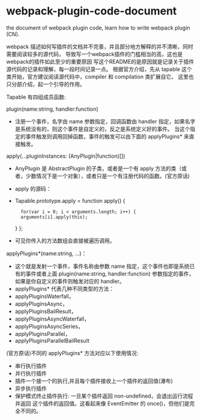 # webpack-plugin-code-document
the document of webpack plugin code, learn how to write webpack plugin (CN).

webpack 描述如何写插件的文档并不完善，并且部分地方解释的并不清晰，同时需要阅读较多的源代码，
导致写一个webpack插件的门槛相当的高，这也是webpack的插件如此至少的重要原因
写这个README的是原因就是记录关于插件源代码的记录和理解，每一段时间记录一点。
根据官方介绍，先从 tapable 这个类开始，官方建议阅读源代码中，compiler 和 compilation 类扩展自它。
这里也只分部介绍，起一个引导的作用。

Tapable 有四组成员函数:

plugin(name:string, handler:function) 
- 注册一个事件，名字由 name 参数指定，回调函数由 handler 指定，如果名字是系统没有的，则这个事件是自定义的，反之是系统定义好的事件。
 当这个指定的事件触发则调用回掉函数，事件的触发可以由下面的 applyPlugins* 来直接触发。
 
apply(…pluginInstances: (AnyPlugin|function)[])
- AnyPlugin 是 AbstractPlugin 的子类，或者是一个有 apply 方法的类（或者，少数情况下是一个对象），或者只是一个有注册代码的函数。(官方原话)

- apply 的源码：

- Tapable.prototype.apply = function apply() {

		for(var i = 0; i < arguments.length; i++) {
		arguments[i].apply(this);
	}
};
- 可见你传入的方法数组会直接被遍历调用。

applyPlugins*(name:string, …)：
- 这个就是发射一个事件，事件名称由参数 name 指定，这个事件也即是系统已有的事件或者上面 plugin(name:string, handler:function) 参数指定的事件，
如果是你自定义的事件则触发对应的 handler。
- applyPlugins* 代表几种不同类型的方法：
- applyPluginsWaterfall， 
- applyPluginsAsync，
- applyPluginsBailResult，
- applyPluginsAsyncWaterfall，
- applyPluginsAsyncSeries，
- applyPluginsParallel，
- applyPluginsParallelBailResult

(官方原话)不同的 applyPlugins* 方法对应以下使用情况:
- 串行执行插件
- 并行执行插件
- 插件一个接一个的执行,并且每个插件接收上一个插件的返回值(瀑布)
- 异步执行插件
- 保护模式终止插件执行: 一旦某个插件返回 non-undefined，会退出运行流程并返回 这个插件的返回值。这看起来像 EventEmitter 的 once()，但他们是完全不同的。

